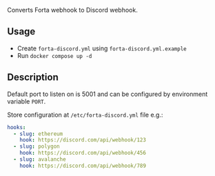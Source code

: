Converts Forta webhook to Discord webhook.

## Usage

- Create `forta-discord.yml` using `forta-discord.yml.example`
- Run `docker compose up -d`

## Description

Default port to listen on is 5001 and can be configured by environment variable `PORT`.

Store configuration at `/etc/forta-discord.yml` file e.g.:

```yaml
hooks:
  - slug: ethereum
    hook: https://discord.com/api/webhook/123
  - slug: polygon
    hook: https://discord.com/api/webhook/456
  - slug: avalanche
    hook: https://discord.com/api/webhook/789
```
